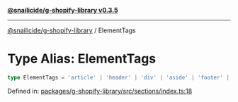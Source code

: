 [**@snailicide/g-shopify-library v0.3.5**](../README.md)

---

[@snailicide/g-shopify-library](../README.md) / ElementTags

# Type Alias: ElementTags

```ts
type ElementTags = 'article' | 'header' | 'div' | 'aside' | 'footer' | 'section'
```

Defined in:
[packages/g-shopify-library/src/sections/index.ts:18](https://github.com/gbtunney/snailicide-monorepo/blob/master/packages/g-shopify-library/src/sections/index.ts#L18)
